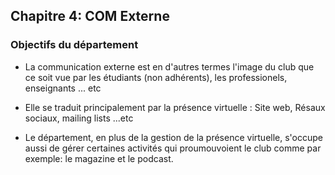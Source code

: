 ## Chapitre 4: COM Externe
### Objectifs du département 

- La communication externe est en d'autres termes l'image du club que ce soit vue par les étudiants (non adhérents), les professionels, enseignants ... etc

- Elle se traduit principalement par la présence virtuelle : Site web, Résaux sociaux, mailing lists ...etc

- Le département, en plus de la gestion de la présence virtuelle, s'occupe aussi de gérer certaines activités qui proumouvoient le club comme par exemple: le magazine et le podcast.
